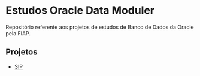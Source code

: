 # Estudos Oracle Data Moduler
Repositório referente aos projetos de estudos de Banco de Dados da Oracle pela FIAP.

## Projetos
- [SIP](https://github.com/amandarcrangel/oracle_data_moduler_studies/tree/14e64d7191ae2a048f6b886774db49fe705cc476/Projetos/SIP)
